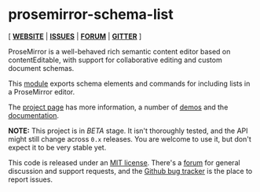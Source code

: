 # prosemirror-schema-list

[ [**WEBSITE**](http://prosemirror.net) | [**ISSUES**](https://github.com/prosemirror/prosemirror/issues) | [**FORUM**](https://discuss.prosemirror.net) | [**GITTER**](https://gitter.im/ProseMirror/prosemirror) ]

ProseMirror is a well-behaved rich semantic content editor based on
contentEditable, with support for collaborative editing and custom
document schemas.

This [module](http://prosemirror.net/ref.html#schema-list) exports
schema elements and commands for including lists in a ProseMirror
editor.

The [project page](http://prosemirror.net) has more information, a
number of [demos](http://prosemirror.net/#demos) and the
[documentation](http://prosemirror.net/docs.html).

**NOTE:** This project is in *BETA* stage. It isn't thoroughly tested,
and the API might still change across `0.x` releases. You are welcome
to use it, but don't expect it to be very stable yet.

This code is released under an
[MIT license](https://github.com/prosemirror/prosemirror/tree/master/LICENSE).
There's a [forum](http://discuss.prosemirror.net) for general
discussion and support requests, and the
[Github bug tracker](https://github.com/prosemirror/prosemirror/issues)
is the place to report issues.
